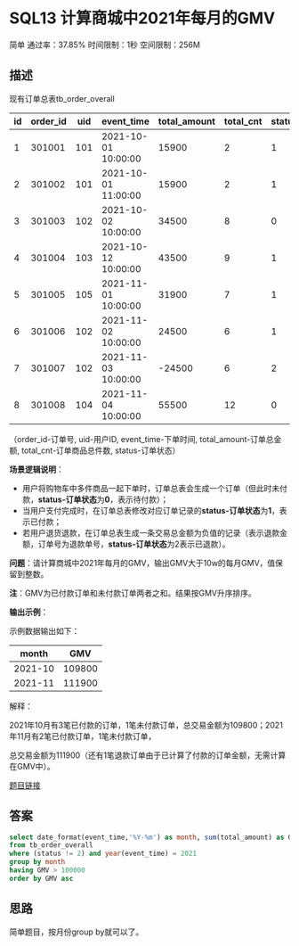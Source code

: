 # SQL13 计算商城中2021年每月的GMV

简单  通过率：37.85%  时间限制：1秒  空间限制：256M

## 描述

现有订单总表tb_order_overall

| id  | order_id | uid | event_time          | total_amount | total_cnt | status |
| --- | -------- | --- | ------------------- | ------------ | --------- | ------ |
| 1   | 301001   | 101 | 2021-10-01 10:00:00 | 15900        | 2         | 1      |
| 2   | 301002   | 101 | 2021-10-01 11:00:00 | 15900        | 2         | 1      |
| 3   | 301003   | 102 | 2021-10-02 10:00:00 | 34500        | 8         | 0      |
| 4   | 301004   | 103 | 2021-10-12 10:00:00 | 43500        | 9         | 1      |
| 5   | 301005   | 105 | 2021-11-01 10:00:00 | 31900        | 7         | 1      |
| 6   | 301006   | 102 | 2021-11-02 10:00:00 | 24500        | 6         | 1      |
| 7   | 301007   | 102 | 2021-11-03 10:00:00 | -24500       | 6         | 2      |
| 8   | 301008   | 104 | 2021-11-04 10:00:00 | 55500        | 12        | 0      |

（order_id-订单号, uid-用户ID, event_time-下单时间, total_amount-订单总金额, total_cnt-订单商品总件数, status-订单状态）

**场景逻辑说明**：

- 用户将购物车中多件商品一起下单时，订单总表会生成一个订单（但此时未付款，**status-订单状态**为**0**，表示待付款）；
- 当用户支付完成时，在订单总表修改对应订单记录的**status-订单状态**为**1**，表示已付款；
- 若用户退货退款，在订单总表生成一条交易总金额为负值的记录（表示退款金额，订单号为退款单号，**status-订单状态**为2表示已退款）。

**问题**：请计算商城中2021年每月的GMV，输出GMV大于10w的每月GMV，值保留到整数。

**注**：GMV为已付款订单和未付款订单两者之和。结果按GMV升序排序。  

**输出示例**：

示例数据输出如下：

| month   | GMV    |
| ------- | ------ |
| 2021-10 | 109800 |
| 2021-11 | 111900 |

解释：

2021年10月有3笔已付款的订单，1笔未付款订单，总交易金额为109800；2021年11月有2笔已付款订单，1笔未付款订单，

总交易金额为111900（还有1笔退款订单由于已计算了付款的订单金额，无需计算在GMV中）。

[题目链接](https://www.nowcoder.com/practice/5005cbf5308249eda1fbf666311753bf)

## 答案

```sql
select date_format(event_time,'%Y-%m') as month, sum(total_amount) as GMV
from tb_order_overall
where (status != 2) and year(event_time) = 2021
group by month
having GMV > 100000
order by GMV asc
```

## 思路

简单题目，按月份group by就可以了。
